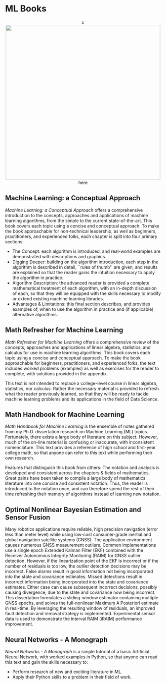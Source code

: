 # ML Books

<p align="center">c
	<img width="500" img src="https://github.com/dsbc2020/ml_training/blob/master/media/machine-learning-books.jpg>
</p>

**Dr. Roysdon has posted several free machine learning books and associated software.**  You can find them [here](https://github.com/pfroysdon/books)



## Machine Learning: a Conceptual Approach
*Machine Learning: a Conceptual Approach* offers a comprehensive introduction to the concepts, approaches and applications of machine learning algorithms, from the simple to the current state-of-the-art.
This book covers each topic using a concise and conceptual approach.
To make the book approachable for non-technical leadership, as well as beginners, practitioners, and experienced folks, each chapter is split into four primary sections:
* The Concept: each algorithm is introduced, and real-world examples are demonstrated with descriptions and graphics.
* Digging Deeper: building on the algorithm introduction, each step in the algorithm is described in detail, ``rules of thumb'' are given, and results are explained so that the reader gains the intuition necessary to apply the algorithm in practice.
* Algorithm Description: the advanced reader is provided a complete mathematical treatment of each algorithm, with an in-depth discussion of each, so that they will be equipped with the skills necessary to modify or extend existing machine learning libraries.
* Advantages & Limitations: this final section describes, and provides examples of, when to use the algorithm in practice and (if applicable) alternative algorithms.


## Math Refresher for Machine Learning
*Math Refresher for Machine Learning* offers a comprehensive review of the concepts, approaches and applications of linear algebra, statistics, and calculus for use in machine learning algorithms.
This book covers each topic using a concise and conceptual approach.
To make the book approachable for beginners, practitioners, and experienced folks, the text includes worked problems (examples) as well as exercises for the reader to complete, with solutions provided in the appendix.

This text is not intended to replace a college-level course in linear algebra, statistics, nor calculus. 
Rather the necessary material is provided to refresh what the reader previously learned, so that they will be ready to tackle machine learning problems and its applications in the field of Data Science.


## Math Handbook for Machine Learning
*Math Handbook for Machine Learning* is the ensemble of notes gathered from my Ph.D. dissertation research on Machine Learning (ML) topics.
Fortunately, there exists a large body of literature on this subject.
However, much of the on-line material is confusing or inaccurate, with inconsistent nomenclature.
This text provides a reference of high school and first-year college math, so that anyone can refer to this text while performing their own research.

Features that distinguish this book from others:
The notation and analysis is developed and consistent across the chapters & fields of mathematics.
Great pains have been taken to compile a large body of mathematics literature into one concise and consistent notation.
Thus, the reader is introduced to the notation once, and can therefore spend the rest of their time refreshing their memory of algorithms instead of learning new notation.

## Optimal Nonlinear Bayesian Estimation and Sensor Fusion
Many robotics applications require reliable, high precision navigation (error less than meter level) while using low-cost consumer-grade inertial and global navigation satellite systems (GNSS). The application environment causes numerous GNSS measurement outliers. Common implementations use a single epoch Extended Kalman Filter (EKF) combined with the Receiver Autonomous Integrity Monitoring (RAIM) for GNSS outlier detection. However, if the linearization point of the EKF is incorrect or if the number of residuals is too low, the outlier detection decisions may be incorrect. False alarms result in good information not being incorporated into the state and covariance estimates. Missed detections result in incorrect information being incorporated into the state and covariance estimates. Either case can cause subsequent incorrect decisions, possibly causing divergence, due to the state and covariance now being incorrect. This dissertation formulates a
sliding-window estimator containing multiple GNSS epochs, and solves the full-nonlinear Maximum A Posteriori estimate in real-time. By leveraging the resulting window of residuals, an improved fault detection and removal strategy is implemented. Experimental sensor data is used to demonstrate the interval RAIM (iRAIM) performance improvement.


## Neural Networks - A Monograph
*Neural Networks - A Monograph* is a simple tutorial of a basic Artificial Neural Network, with worked examples in Python, so that anyone can read this text and gain the skills necessary to: 
* Perform research of new and exciting literature in ML. 
* Apply their Python skills to a problem in their field of work.
